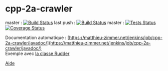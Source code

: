 # cpp-2a-crawler
master : [![Build Status](https://matthieu-zimmer.net/jenkins/buildStatus/icon?job=cpp-2a-crawler)](https://matthieu-zimmer.net/jenkins/job/cpp-2a-crawler/)
last push : [![Build Status](https://matthieu-zimmer.net/jenkins/buildStatus/icon?job=cpp-2a-crawler-all)](https://matthieu-zimmer.net/jenkins/job/cpp-2a-crawler-all/)
master : [![Tests Status](https://img.shields.io/jenkins/t/https/matthieu-zimmer.net/jenkins/job/cpp-2a-crawler.svg)](https://matthieu-zimmer.net/jenkins/job/cpp-2a-crawler/)
[![Coverage Status](https://matthieu-zimmer.net/nodejs/jenkins/jacoco/https/matthieu-zimmer.net/jenkins/job/cpp-2a-crawler)](https://matthieu-zimmer.net/jenkins/job/cpp-2a-crawler/)

Documentation automatique : [https://matthieu-zimmer.net/jenkins/job/cpp-2a-crawler/javadoc/](https://matthieu-zimmer.net/jenkins/job/cpp-2a-crawler/javadoc/) \
Exemple avec [la classe Rudder](https://matthieu-zimmer.net/jenkins/job/cpp-2a-crawler/javadoc/cpp2017/rudder/Rudder.html)

[Aide](https://github.com/matthieu637/cpp-2a-crawler/wiki)
